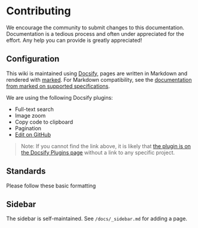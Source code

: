 # Contributing

We encourage the community to submit changes to this documentation. Documentation is a tedious process and often under appreciated for the effort. Any help you can provide is greatly appreciated!

## Configuration

This wiki is maintained using [Docsify](https://docsify.js.org/), pages are written in Markdown and rendered with [marked](https://marked.js.org/). For Markdown compatibility, see the [documentation from marked on supported specifications](https://marked.js.org/#specifications).

We are using the following Docsify plugins:

- Full-text search
- Image zoom
- Copy code to clipboard
- Pagination
- [Edit on GitHub](https://github.com/njleonzhang/docsify-edit-on-github)

> Note: If you cannot find the link above, it is likely that [the plugin is on the Docsify Plugins page](https://docsify.js.org/#/plugins) without a link to any specific project.

## Standards

Please follow these basic formatting 

## Sidebar

The sidebar is self-maintained. See `/docs/_sidebar.md` for adding a page.
